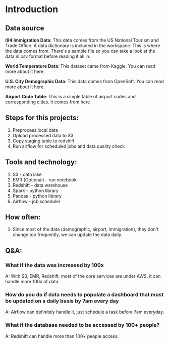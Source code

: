 # Introduction

## Data source
**I94 Immigration Data**: This data comes from the US National Tourism and Trade Office. A data dictionary is included in the workspace. This is where the data comes from. There's a sample file so you can take a look at the data in csv format before reading it all in. 

**World Temperature Data**: This dataset came from Kaggle. You can read more about it here.

**U.S. City Demographic Data**: This data comes from OpenSoft. You can read more about it here.

**Airport Code Table**: This is a simple table of airport codes and corresponding cities. It comes from here

## Steps for this projects:
1. Preprocess local data
2. Upload processed data to S3
3. Copy staging table to redshift
4. Run airflow for scheduled jobs and data quality check

## Tools and technology:
1. S3 - data lake
2. EMR (Optional) - run notebook
3. Redshift - data warehouse
4. Spark - python library
5. Pandas - python library
6. Airflow - job scheduler

## How often:
1. Since most of the data (demographic, airport, immigration), they don't change too frequently, we can update the data daily.

## Q&A:
### What if the data was increased by 100x
A: With S3, EMR, Redshift, most of the core services are under AWS, it can handle more 100x of data.

### How do you do if data needs to populate a dashboard that must be updated on a daily basis by 7am every day
A: Airflow can definitely handle it, just schedule a task before 7am everyday.

### What if the database needed to be accessed by 100+ people? 
A: Redshift can handle more than 100+ people access. 